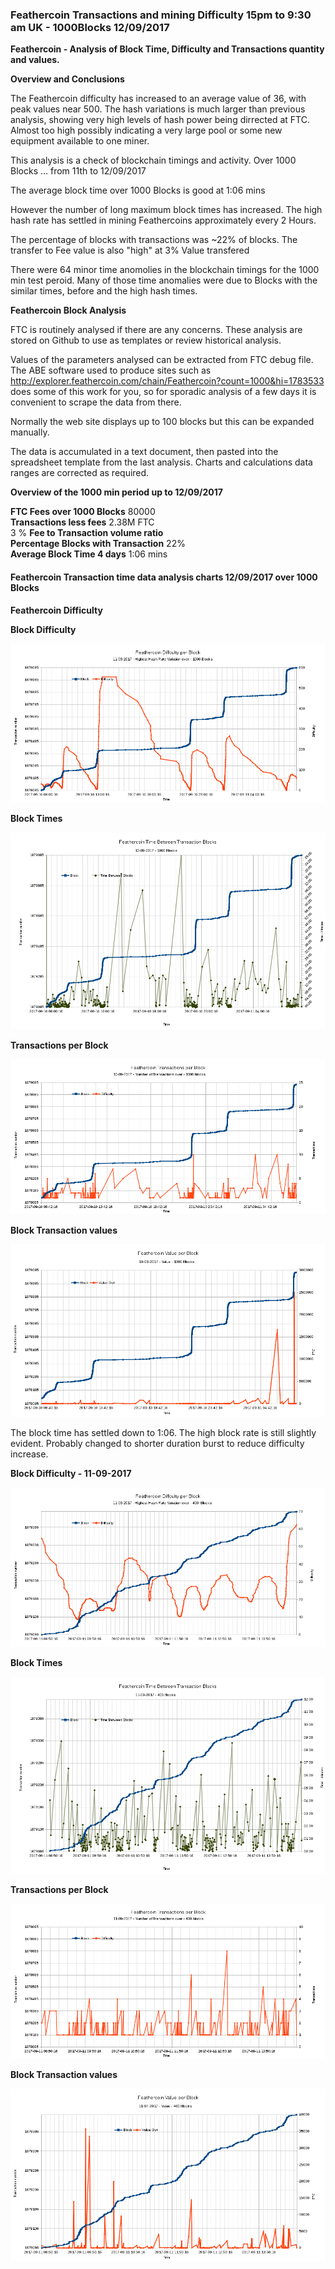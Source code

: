 ### Feathercoin Transactions and mining Difficulty  15pm to 9:30 am UK - 1000Blocks  12/09/2017

**Feathercoin - Analysis of Block Time, Difficulty and Transactions quantity and values.**  

**Overview and Conclusions**

The Feathercoin difficulty has increased to an average value of 36, with peak values near 500. The hash variations is much larger than previous analysis, showing very high levels of hash power being dirrected at FTC. Almost too high possibly indicating a very large pool or some new equipment available to one miner.

This analysis is a check of blockchain timings and activity. Over  1000 Blocks  … from 11th to 12/09/2017

The average block time over 1000 Blocks is good at   1:06  mins

However the number of long maximum block times has increased. The high hash rate has settled in mining Feathercoins approximately every 2 Hours.

The percentage of blocks with transactions was ~22% of blocks. The transfer to Fee value is also "high" at 3% Value transfered

There were 64 minor time anomolies in the blockchain timings for the 1000 min test peroid. Many of those time anomalies were due to Blocks with the similar times, before and the high hash times.


**Feathercoin Block Analysis**

FTC is routinely analysed if there are any concerns. These analysis are stored on Github to use as templates or review historical analysis.

Values of the parameters analysed can be extracted from FTC debug file. The ABE software used to produce sites such as http://explorer.feathercoin.com/chain/Feathercoin?count=1000&hi=1783533 does some of this work for you, so for sporadic analysis of a few days it is convenient to scrape the data from there.

Normally the web site displays up to 100 blocks but this can be expanded manually.

The data is accumulated in a text document, then pasted into the spreadsheet template from the last analysis. Charts and calculations data ranges are corrected as required.


**Overview of the 1000 min period up to 12/09/2017**

**FTC Fees over 1000 Blocks**   80000   
**Transactions less fees**		2.38M FTC   
3 %	**Fee to Transaction volume ratio**	    
**Percentage  Blocks with Transaction**	22%	 
**Average Block Time 4 days**    1:06 mins    



#### Feathercoin Transaction time data analysis charts 12/09/2017 over 1000 Blocks

**Feathercoin Difficulty**   



**Block Difficulty**

![FTC Difficulty 10/09/2017](https://github.com/wrapperband/FTC-Wallet-Layout-Examples/blob/master/images/FTC-Difficulty-10-09-2017.png?raw=true)

**Block Times**

![FTC Block Times 10/09/2017](https://raw.githubusercontent.com/wrapperband/FTC-Wallet-Layout-Examples/9f492945f73443cb8c6b9dd975f4bcdf9a97f3aa/images/FTC-BlockTime-10-09-2017.png)

**Transactions per Block**

![FTC Transactions 10/09/2017](https://github.com/wrapperband/FTC-Wallet-Layout-Examples/blob/master/images/FTC-Transactions-10-09-2017.png?raw=true)

**Block Transaction values**

![FTC Transactions Values 10/09/2017](https://raw.githubusercontent.com/wrapperband/FTC-Wallet-Layout-Examples/master/images/FTC-TransactionValue-10-09-2017.png)


The block time has settled down to 1:06. The high block rate is still slightly evident. Probably changed to shorter duration burst to reduce difficulty increase.


**Block Difficulty - 11-09-2017**

![FTC Difficulty 11/09/2017](https://github.com/wrapperband/FTCBlockTimeAnalysis/blob/master/2017-09-11FTCTransactionAnalysis/FTC-Difficulty-400-11-09-2017.png?raw=true)


**Block Times**

![FTC Block Times 11/09/2017](https://github.com/wrapperband/FTCBlockTimeAnalysis/blob/master/2017-09-11FTCTransactionAnalysis/FTC-BlockTime-400-11-09-2017.png?raw=true)

**Transactions per Block**

![FTC Transactions 11/09/2017](https://github.com/wrapperband/FTCBlockTimeAnalysis/blob/master/2017-09-11FTCTransactionAnalysis/FTC-Transactions-400-11-09-2017.png?raw=true)

**Block Transaction values**

![FTC Transactions Values 11/09/2017](https://github.com/wrapperband/FTCBlockTimeAnalysis/blob/master/2017-09-11FTCTransactionAnalysis/FTC-TransactionValue-400-11-09-2017.png?raw=true)


